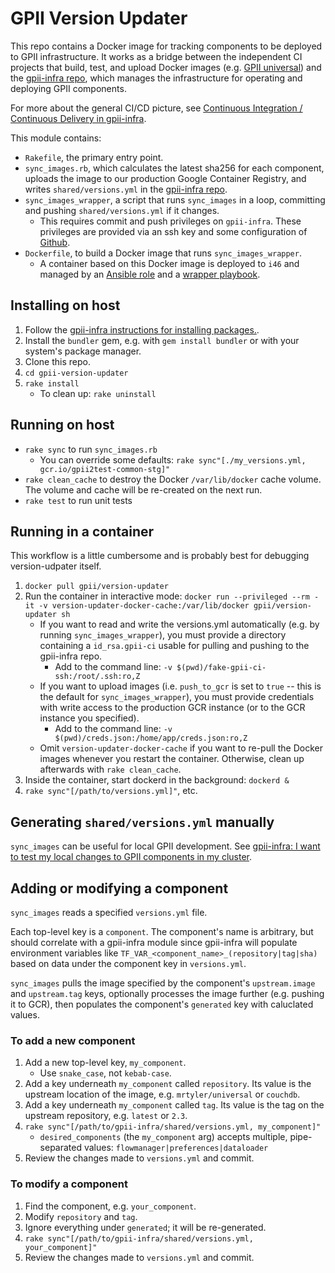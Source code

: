 # GPII Version Updater

This repo contains a Docker image for tracking components to be deployed to GPII infrastructure. It works as a bridge between the independent CI projects that build, test, and upload Docker images (e.g. [GPII universal](https://github.com/GPII/universal/)) and the [gpii-infra repo](https://github.com/gpii-ops/gpii-infra/), which manages the infrastructure for operating and deploying GPII components.

For more about the general CI/CD picture, see [Continuous Integration / Continuous Delivery in gpii-infra](https://github.com/gpii-ops/gpii-infra/blob/master/CI-CD.md).

This module contains:
* `Rakefile`, the primary entry point.
* `sync_images.rb`, which calculates the latest sha256 for each component, uploads the image to our production Google Container Registry, and writes `shared/versions.yml` in the [gpii-infra repo](https://github.com/gpii-ops/gpii-infra/).
* `sync_images_wrapper`, a script that runs `sync_images` in a loop, committing and pushing `shared/versions.yml` if it changes.
   * This requires commit and push privileges on `gpii-infra`. These privileges are provided via an ssh key and some configuration of [Github](https://github.com/gpii-ops/gpii-infra/blob/master/CI-CD.md#configure-github).
* `Dockerfile`, to build a Docker image that runs `sync_images_wrapper`.
   * A container based on this Docker image is deployed to `i46` and managed by an [Ansible role](https://github.com/idi-ops/ansible-gpii-version-updater) and a [wrapper playbook](https://github.com/inclusive-design/ops/blob/master/ansible/config_host_gpii_version_updater.yml).

## Installing on host

1. Follow the [gpii-infra instructions for installing packages.](https://github.com/gpii-ops/gpii-infra/blob/master/gcp/README.md#install-packages).
1. Install the `bundler` gem, e.g. with `gem install bundler` or with your system's package manager.
1. Clone this repo.
1. `cd gpii-version-updater`
1. `rake install`
   * To clean up: `rake uninstall`

## Running on host
* `rake sync` to run `sync_images.rb`
   * You can override some defaults: `rake sync"[./my_versions.yml, gcr.io/gpii2test-common-stg]"`
* `rake clean_cache` to destroy the Docker `/var/lib/docker` cache volume. The volume and cache will be re-created on the next run.
* `rake test` to run unit tests

## Running in a container

This workflow is a little cumbersome and is probably best for debugging version-udpater itself.

1. `docker pull gpii/version-updater`
1. Run the container in interactive mode: `docker run --privileged --rm -it -v version-updater-docker-cache:/var/lib/docker gpii/version-updater sh`
   * If you want to read and write the versions.yml automatically (e.g. by running `sync_images_wrapper`), you must provide a directory containing a `id_rsa.gpii-ci` usable for pulling and pushing to the gpii-infra repo.
      * Add to the command line: `-v $(pwd)/fake-gpii-ci-ssh:/root/.ssh:ro,Z`
   * If you want to upload images (i.e. `push_to_gcr` is set to `true` -- this is the default for `sync_images_wrapper`), you must provide credentials with write access to the production GCR instance (or to the GCR instance you specified).
      * Add to the command line: `-v $(pwd)/creds.json:/home/app/creds.json:ro,Z`
   * Omit `version-updater-docker-cache` if you want to re-pull the Docker images whenever you restart the container. Otherwise, clean up afterwards with `rake clean_cache`.
1. Inside the container, start dockerd in the background: `dockerd &`
1. `rake sync"[/path/to/versions.yml]"`, etc.

## Generating `shared/versions.yml` manually

`sync_images` can be useful for local GPII development. See [gpii-infra: I want to test my local changes to GPII components in my cluster](https://github.com/gpii-ops/gpii-infra/blob/master/gcp/README.md#i-want-to-test-my-local-changes-to-gpii-components-in-my-cluster).

## Adding or modifying a component

`sync_images` reads a specified `versions.yml` file.

Each top-level key is a `component`. The component's name is arbitrary, but should correlate with a gpii-infra module since gpii-infra will populate environment variables like `TF_VAR_<component_name>_(repository|tag|sha)` based on data under the component key in `versions.yml`.

`sync_images` pulls the image specified by the component's `upstream.image` and `upstream.tag` keys, optionally processes the image further (e.g. pushing it to GCR), then populates the component's `generated` key with caluclated values.

### To add a new component

1. Add a new top-level key, `my_component`.
   * Use `snake_case`, not `kebab-case`.
1. Add a key underneath `my_component` called `repository`. Its value is the upstream location of the image, e.g. `mrtyler/universal` or `couchdb`.
1. Add a key underneath `my_component` called `tag`. Its value is the tag on the upstream repository, e.g. `latest` or `2.3`.
1. `rake sync"[/path/to/gpii-infra/shared/versions.yml, my_component]"`
   * `desired_components` (the `my_component` arg) accepts multiple, pipe-separated values: `flowmanager|preferences|dataloader`
1. Review the changes made to `versions.yml` and commit.

### To modify a component

1. Find the component, e.g. `your_component`.
1. Modify `repository` and `tag`.
1. Ignore everything under `generated`; it will be re-generated.
1. `rake sync"[/path/to/gpii-infra/shared/versions.yml, your_component]"`
1. Review the changes made to `versions.yml` and commit.
